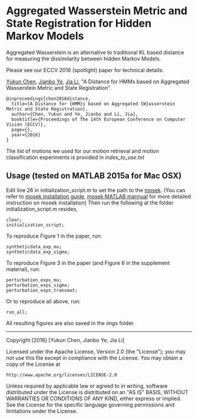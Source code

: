 Aggregated Wasserstein Metric and State Registration for Hidden Markov Models
===========
Aggregated Wasserstein is an alternative to traditional KL based distance for measuring the dissimilarity between hidden Markov Models.

Please see our ECCV 2016 (spotlight) paper for technical details:

[Yukun Chen](http://www.personal.psu.edu/yzc147), [Jianbo Ye](http://www.personal.psu.edu/jxy198), [Jia Li](http://stat.psu.edu/~jiali/), "A Distance for HMMs based on Aggregated Wasserstein Metric and State Registration".

```
@inproceedings{chen2016distance,
  title={A Distance for {HMM}s based on Aggregated {W}asserstein Metric and State Registration},
  author={Chen, Yukun and Ye, Jianbo and Li, Jia},
  booktitle={Proceedings of The 14th European Conference on Computer Vision (ECCV)},
  page={},
  year={2016}
}
```

The list of motions we used for our motion retrieval and motion classification experiments is provided in *index_to_use.txt*

## Usage (tested on MATLAB 2015a for Mac OSX)
Edit line 26 in initialization_script.m to set the path to the [mosek](https://www.mosek.com). (You can refer to [mosek installation guide](http://docs.mosek.com/7.0/toolsinstall.pdf), [mosek MATLAB mannual](http://docs.mosek.com/7.0/toolbox/Installation.html) for more detailed instruction on mosek installation) Then run the following at the folder initialization_script.m resides,
```
clear;
initialization_script;
```
To reproduce Figure 1 in the paper, run:
```
syntheticdata_exp_mu;
syntheticdata_exp_sigma;
```
To reproduce Figure 3 in the paper (and Figure 6 in the supplement material), run:
```
perturbation_exps_mu;
perturbation_exps_sigma;
perturbation_exps_transmat;
```

Or to reproduce all above, run:
```
run_all;
```
All resulting figures are also saved in the *imgs* folder.



----
Copyright [2016] [Yukun Chen, Jianbo Ye, Jia Li]

Licensed under the Apache License, Version 2.0 (the "License");
you may not use this file except in compliance with the License.
You may obtain a copy of the License at

    http://www.apache.org/licenses/LICENSE-2.0

Unless required by applicable law or agreed to in writing, software
distributed under the License is distributed on an "AS IS" BASIS,
WITHOUT WARRANTIES OR CONDITIONS OF ANY KIND, either express or implied.
See the License for the specific language governing permissions and
limitations under the License.
